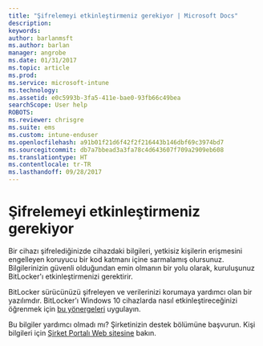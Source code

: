```yaml
---
title: "Şifrelemeyi etkinleştirmeniz gerekiyor | Microsoft Docs"
description: 
keywords: 
author: barlanmsft
ms.author: barlan
manager: angrobe
ms.date: 01/31/2017
ms.topic: article
ms.prod: 
ms.service: microsoft-intune
ms.technology: 
ms.assetid: e0c5993b-3fa5-411e-bae0-93fb66c49bea
searchScope: User help
ROBOTS: 
ms.reviewer: chrisgre
ms.suite: ems
ms.custom: intune-enduser
ms.openlocfilehash: a91b01f21d6f42f2f216443b146dbf69c3974bd7
ms.sourcegitcommit: db7a7bbead3a3fa78c4d643607f709a2909eb608
ms.translationtype: HT
ms.contentlocale: tr-TR
ms.lasthandoff: 09/28/2017
---
```

# <a name="you-need-to-enable-encryption"></a>Şifrelemeyi etkinleştirmeniz gerekiyor

Bir cihazı şifrelediğinizde cihazdaki bilgileri, yetkisiz kişilerin erişmesini engelleyen koruyucu bir kod katmanı içine sarmalamış olursunuz. Bilgilerinizin güvenli olduğundan emin olmanın bir yolu olarak, kuruluşunuz BitLocker'ı etkinleştirmenizi gerektirir.

BitLocker sürücünüzü şifreleyen ve verilerinizi korumaya yardımcı olan bir yazılımdır. BitLocker'ı Windows 10 cihazlarda nasıl etkinleştireceğinizi öğrenmek için [bu yönergeleri](https://gallery.technet.microsoft.com/How-to-turn-on-BitLocker-34294d3d) uygulayın.

Bu bilgiler yardımcı olmadı mı? Şirketinizin destek bölümüne başvurun. Kişi bilgileri için [Şirket Portalı Web sitesine](https://portal.manage.microsoft.com) bakın.
